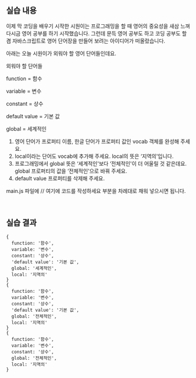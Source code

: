 ## 실습 내용
이제 막 코딩을 배우기 시작한 시원이는 프로그래밍을 할 때 영어의 중요성을 새삼 느껴 다시금 영어 공부를 하기 시작했습니다. 그런데 문득 영어 공부도 하고 코딩 공부도 할 겸 자바스크립트로 영어 단어장을 만들어 보려는 아이디어가 떠올랐습니다.

아래는 오늘 시원이가 외워야 할 영어 단어들인데요.

외워야 할 단어들

function = 함수

variable = 변수

constant = 상수

default value = 기본 값

global = 세계적인

1. 영어 단어가 프로퍼티 이름, 한글 단어가 프로퍼티 값인 vocab 객체를 완성해 주세요.
2. local이라는 단어도 vocab에 추가해 주세요. local의 뜻은 ‘지역의'입니다.
3. 프로그래밍에서 global 뜻은 ‘세계적인'보다 ‘전체적인'이 더 어울릴 것 같은데요. global 프로퍼티의 값을 ‘전체적인'으로 바꿔 주세요.
4. default value 프로퍼티를 삭제해 주세요.

main.js 파일에 // 여기에 코드를 작성하세요 부분을 차례대로 채워 넣으시면 됩니다.

<br> 

## 실습 결과

```
{
  function: '함수',
  variable: '변수',
  constant: '상수',
  'default value': '기본 값',
  global: '세계적인',
  local: '지역의'
}
{
  function: '함수',
  variable: '변수',
  constant: '상수',
  'default value': '기본 값',
  global: '전체적인',
  local: '지역의'
}
{
  function: '함수',
  variable: '변수',
  constant: '상수',
  global: '전체적인',
  local: '지역의'
}
```
